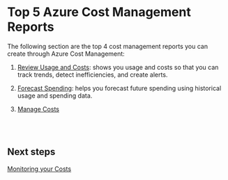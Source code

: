 # Top 5 Azure Cost Management Reports

The following section are the top 4 cost management reports you can create through Azure Cost Management:

  1. [Review Usage and Costs](https://docs.microsoft.com/en-us/azure/cost-management/tutorial-review-usage): shows you usage and costs so that you can track trends, detect inefficiencies, and create alerts. 

  2. [Forecast Spending](https://docs.microsoft.com/en-us/azure/cost-management/tutorial-forecast-spending): helps you forecast future spending using historical usage and spending data.

  3. [Manage Costs](https://docs.microsoft.com/en-us/azure/cost-management/tutorial-manage-costs)

<br />
<br />



## Next steps
[Monitoring your Costs](3.6-Monitoring-your-costs.md)
